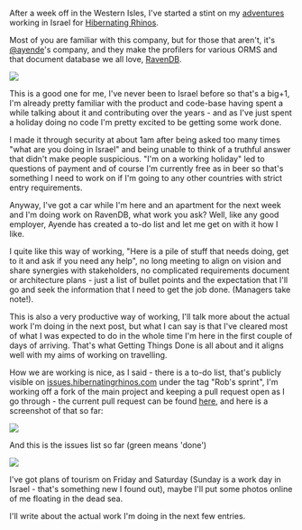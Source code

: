 After a week off in the Western Isles, I've started a stint on my [adventures](/entries/i-am-not-looking-for-a-job.html) working in Israel for [Hibernating Rhinos](http://hibernatingrhinos.com).

Most of you are familiar with this company, but for those that aren't, it's [@ayende](http://twitter.com/ayende)'s company, and they make the profilers for various ORMS and that document database we all love, [RavenDB](http://ravendb.net).

![](/img/ravendb.png)

This is a good one for me,  I've never been to Israel before so that's a big+1, I'm already pretty familiar with the product and code-base having spent a while talking about it and contributing over the years - and as I've just spent a holiday doing no code I'm pretty excited to be getting some work done.

I made it through security at about 1am after being asked too many times "what are you doing in Israel" and being unable to think of a truthful answer that didn't make people suspicious. "I'm on a working holiday" led to questions of payment and of course I'm currently free as in beer so that's something I need to work on if I'm going to any other countries with strict entry requirements.

Anyway, I've got a car while I'm here and an apartment for the next week and I'm doing work on RavenDB, what work you ask? Well, like any good employer, Ayende has created a to-do list and let me get on with it how I like.

I quite like this way of working, "Here is a pile of stuff that needs doing, get to it and ask if you need any help", no long meeting to align on vision and share synergies with stakeholders, no complicated requirements document or architecture plans - just a list of bullet points and the expectation that I'll go and seek the information that I need to get the job done. (Managers take note!).

This is also a very productive way of working, I'll talk more about the actual work I'm doing in the next post, but what I can say is that I've cleared most of what I was expected to do in the whole time I'm here in the first couple of days of arriving. That's what Getting Things Done is all about and it aligns well with my aims of working on travelling.

How we are working is nice, as I said - there is a to-do list, that's publicly visible on [issues.hibernatingrhinos.com](http://issues.hibernatingrhinos.com) under the tag "Rob's sprint", I'm working off a fork of the main project and keeping a pull request open as I go through - the current pull request can be found [here](https://github.com/ravendb/ravendb/pull/502), and here is a screenshot of that so far:


![](/img/hrpr.png)

And this is the issues list so far (green means 'done')

![](/img/hryt.png)

I've got plans of tourism on Friday and Saturday (Sunday is a work day in Israel - that's something new I found out), maybe I'll put some photos online of me floating in the dead sea.

I'll write about the actual work I'm doing in the next few entries.
